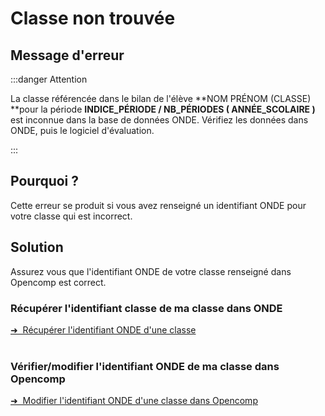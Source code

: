 # Classe non trouvée

## Message d'erreur

:::danger Attention

La classe référencée dans le bilan de l'élève **NOM PRÉNOM (CLASSE) **pour la période **INDICE_PÉRIODE / NB_PÉRIODES ( ANNÉE_SCOLAIRE )** est inconnue dans la base de données ONDE. Vérifiez les données dans ONDE, puis le logiciel d'évaluation.

:::


## Pourquoi ?

Cette erreur se produit si vous avez renseigné un identifiant ONDE pour votre classe qui est incorrect. 

## Solution

Assurez vous que l'identifiant ONDE de votre classe renseigné dans Opencomp est correct.

### **Récupérer l'identifiant classe de ma classe dans ONDE**

<div class="pagination-nav__item">
<a class="pagination-nav__link" href="/aide-onde-directeurs/recuperer-lid-onde-dune-classe/">
    <div class="pagination-nav__label">➜&nbsp;&nbsp;Récupérer l'identifiant ONDE d'une classe</div>
</a>
</div>
<br/>

### Vérifier/modifier l'identifiant ONDE de ma classe dans Opencomp

<div class="pagination-nav__item">
<a class="pagination-nav__link" href="/gerer-ma-classe-au-quotidien/modifier-lidentifiant-onde/">
    <div class="pagination-nav__label">➜&nbsp;&nbsp;Modifier l'identifiant ONDE d'une classe dans Opencomp</div>
</a>
</div>
<br/>

